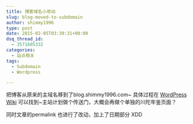 ```yaml
---
title: 博客域名小改动
slug: blog-moved-to-subdomain
author: shimmy1996
type: post
date: 2015-02-05T03:39:31+00:00
dsq_thread_id:
  - 3571605332
categories:
  - 站点相关
tags:
  - Subdomain
  - Wordpress

---
```

把博客从原来的主域名移到了blog.shimmy1996.com~ 具体过程在 <a title="传送门" href="http://codex.wordpress.org/Giving_WordPress_Its_Own_Directory">WordPress Wiki</a> 可以找到~主站计划做个传送门，大概会再做个单独的川陀年鉴页面？

同时文章的permalink 也进行了改动，加上了日期部分 XDD
